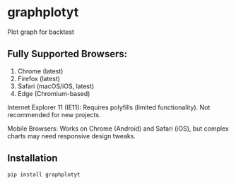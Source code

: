 # graphplotyt

Plot graph for backtest

## Fully Supported Browsers:
1. Chrome (latest)
2. Firefox (latest)
3. Safari (macOS/iOS, latest)
4. Edge (Chromium-based)

Internet Explorer 11 (IE11):
Requires polyfills (limited functionality).
Not recommended for new projects.

Mobile Browsers:
Works on Chrome (Android) and Safari (iOS), but complex charts may need responsive design tweaks.


## Installation
```bash
pip install graphplotyt